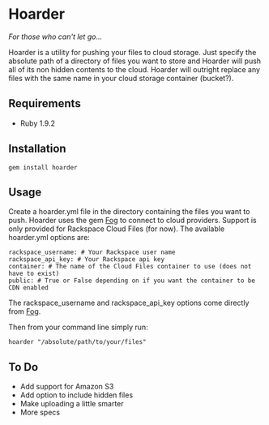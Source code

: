# Hoarder

_For those who can't let go..._

Hoarder is a utility for pushing your files to cloud storage. Just specify the absolute path of a directory of files you want to store and Hoarder will push all of its non hidden contents to the cloud. Hoarder will outright replace any files with the same name in your cloud storage container (bucket?).

## Requirements

* Ruby 1.9.2

## Installation

    gem install hoarder

## Usage

Create a hoarder.yml file in the directory containing the files you want to push. Hoarder uses the gem [Fog](http://fog.io) to connect to cloud providers. Support is only provided for Rackspace Cloud Files (for now). The available hoarder.yml options are:

    rackspace_username: # Your Rackspace user name
    rackspace_api_key: # Your Rackspace api key
    container: # The name of the Cloud Files container to use (does not have to exist)
    public: # True or False depending on if you want the container to be CDN enabled

The rackspace_username and rackspace_api_key options come directly from [Fog](http://fog.io).

Then from your command line simply run:

    hoarder "/absolute/path/to/your/files"

## To Do

* Add support for Amazon S3
* Add option to include hidden files
* Make uploading a little smarter
* More specs